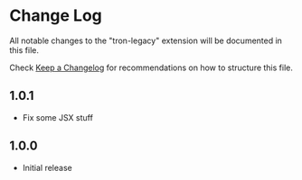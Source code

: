 # Change Log
All notable changes to the "tron-legacy" extension will be documented in this file.

Check [Keep a Changelog](http://keepachangelog.com/) for recommendations on how to structure this file.

## 1.0.1
- Fix some JSX stuff

## 1.0.0
- Initial release
